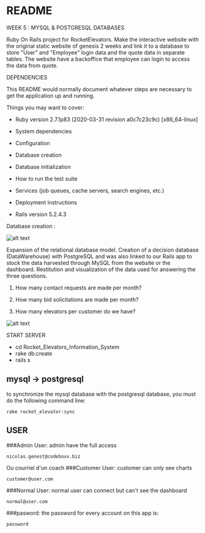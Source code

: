 # README

WEEK 5 : MYSQL & POSTGRESQL DATABASES

Ruby On Rails project for RocketElevators.
Make the interactive website with the original static website of genesis 2 weeks and link it to a database to store "User" and "Employee" login data and the quote data in separate tables.
The website have a backoffice that employee can login to access the data from quote.

DEPENDENCIES 

This README would normally document whatever steps are necessary to get the
application up and running.

Things you may want to cover:

* Ruby version 2.7.1p83 (2020-03-31 revision a0c7c23c9c) [x86_64-linux]

* System dependencies

* Configuration

* Database creation

* Database initialization

* How to run the test suite

* Services (job queues, cache servers, search engines, etc.)

* Deployment instructions

* Rails version 5.2.4.3

Database creation :

![alt text](https://github.com/alex07L/Rocket_Elevators_Information_System/blob/Ange/mysql-db-model.PNG)


Expansion of the relational database model. Creation of a decision database (DataWarehouse) with PostgreSQL and was also linked to our Rails app to stock the data harvested through MySQL from the website or the dashboard.
Restitution and visualization of the data used for answering the three questions.

1. How many contact requests are made per month?

2. How many bid solicitations are made per month?

3. How many elevators per customer do we have?


![alt text](https://github.com/alex07L/Rocket_Elevators_Information_System/blob/Ange/postgresql-db-model.PNG)

START SERVER

* cd Rocket_Elevators_Information_System
* rake db:create
* rails s

## mysql -> postgresql
to synchronize the mysql database with the postgresql database, you must do the following command line:
```
rake rocket_elevator:sync
```
## USER
###Admin User:
admin have the full access
  ```
  nicolas.genest@codeboxx.biz 
  ```
  Ou courriel d'un coach
###Customer User:
customer can only see charts
  ```
  customer@user.com
  ```
###Normal User:
normal user can connect but can't see the dashboard
```
normal@user.com
```
###pasword:
the password for every account on this app is:
```
password
```
